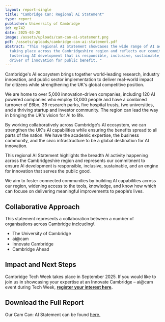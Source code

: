 ```yaml
---
layout: report-single
title: "Cambridge Can: Regional AI Statement"
type: report
publisher: University of Cambridge
id: ep742
date: 2025-03-20
image: /assets/uploads/cam-can-ai-statement.png
pdf: /assets/uploads/cambridge-can-ai-statement.pdf
abstract: "This regional AI Statement showcases the wide range of AI activity
  taking place across the Cambridgeshire region and reflects our commitment to
  fostering AI development that is responsible, inclusive, sustainable, and a
  driver of innovation for public benefit. "
---
```

Cambridge's AI ecosystem brings together world-leading research, industry innovation, and public sector implementation to deliver real-world impact for citizens while strengthening the UK's global competitive position.

We are home to over 5,000 innovation-driven companies, including 120 AI powered companies who employ 13,000 people and have a combined turnover of £6bn, 36 research parks, five hospital trusts, two universities, and a thriving startup and investor community. The region can lead the way in bringing the UK's vision for AI to life.

By working collaboratively across Cambridge's AI ecosystem, we can strengthen the UK's AI capabilities while ensuring the benefits spread to all parts of the nation. We have the academic expertise, the business community, and the civic infrastructure to be a global destination for AI innovation.

This regional AI Statement highlights the breadth AI activity happening across the Cambridgeshire region and represents our commitment to ensure AI development is responsible, inclusive, sustainable, and an engine for innovation that serves the public good. 

We aim to foster connected communities by building AI capabilities across our region, widening access to the tools, knowledge, and know how which can focuse on delivering meaningful improvements to people’s lives. 

## Collaborative Approach

This statement represents a collaboration between a number of organisations across Cambridge inclcuding\

* The University of Cambridge
* ai@cam
* Innovate Cambridge
* Cambridge Ahead

## Impact and Next Steps

Cambridge Tech Week takes place in September 2025. If you would like to join us in showcasing your expertise at an Innovate Cambridge – ai@cam event during Tech Week, **[register your interest here](https://forms.gle/3epdxtpKzqJHQBVf9).**

## Download the Full Report

Our Cam Can: AI Statement can be found [here.](/assets/uploads/cambridge-can-ai-statement.pdf)